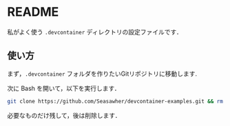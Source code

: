 # README

私がよく使う `.devcontainer` ディレクトリの設定ファイルです．

## 使い方

まず，`.devcontainer` フォルダを作りたいGitリポジトリに移動します.

次に Bash を開いて，以下を実行します．

```bash
git clone https://github.com/Seasawher/devcontainer-examples.git && rm -rf devcontainer-examples/.git
```

必要なものだけ残して，後は削除します．
